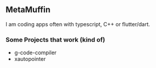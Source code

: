 ## MetaMuffin

I am coding apps often with typescript, C++ or flutter/dart.

### Some Projects that work (kind of)

- g-code-compiler
- xautopointer
